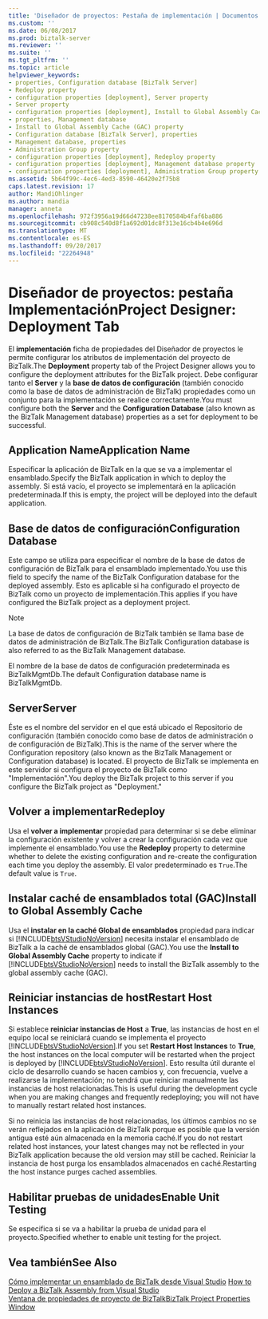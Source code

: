 ```yaml
---
title: 'Diseñador de proyectos: Pestaña de implementación | Documentos de Microsoft'
ms.custom: ''
ms.date: 06/08/2017
ms.prod: biztalk-server
ms.reviewer: ''
ms.suite: ''
ms.tgt_pltfrm: ''
ms.topic: article
helpviewer_keywords:
- properties, Configuration database [BizTalk Server]
- Redeploy property
- configuration properties [deployment], Server property
- Server property
- configuration properties [deployment], Install to Global Assembly Cache (GAC) property
- properties, Management database
- Install to Global Assembly Cache (GAC) property
- Configuration database [BizTalk Server], properties
- Management database, properties
- Administration Group property
- configuration properties [deployment], Redeploy property
- configuration properties [deployment], Management database property
- configuration properties [deployment], Administration Group property
ms.assetid: 5b64f99c-4ec6-4ed3-8590-46420e2f75b8
caps.latest.revision: 17
author: MandiOhlinger
ms.author: mandia
manager: anneta
ms.openlocfilehash: 972f3956a19d66d47238ee8170584b4faf6ba886
ms.sourcegitcommit: cb908c540d8f1a692d01dc8f313e16cb4b4e696d
ms.translationtype: MT
ms.contentlocale: es-ES
ms.lasthandoff: 09/20/2017
ms.locfileid: "22264948"
---
```

# <a name="project-designer-deployment-tab"></a><span data-ttu-id="8f535-102">Diseñador de proyectos: pestaña Implementación</span><span class="sxs-lookup"><span data-stu-id="8f535-102">Project Designer: Deployment Tab</span></span>
<span data-ttu-id="8f535-103">El **implementación** ficha de propiedades del Diseñador de proyectos le permite configurar los atributos de implementación del proyecto de BizTalk.</span><span class="sxs-lookup"><span data-stu-id="8f535-103">The **Deployment** property tab of the Project Designer allows you to configure the deployment attributes for the BizTalk project.</span></span> <span data-ttu-id="8f535-104">Debe configurar tanto el **Server** y la **base de datos de configuración** (también conocido como la base de datos de administración de BizTalk) propiedades como un conjunto para la implementación se realice correctamente.</span><span class="sxs-lookup"><span data-stu-id="8f535-104">You must configure both the **Server** and the **Configuration Database** (also known as the BizTalk Management database) properties as a set for deployment to be successful.</span></span>  
  
## <a name="application-name"></a><span data-ttu-id="8f535-105">Application Name</span><span class="sxs-lookup"><span data-stu-id="8f535-105">Application Name</span></span>  
 <span data-ttu-id="8f535-106">Especificar la aplicación de BizTalk en la que se va a implementar el ensamblado.</span><span class="sxs-lookup"><span data-stu-id="8f535-106">Specify the BizTalk application in which to deploy the assembly.</span></span> <span data-ttu-id="8f535-107">Si está vacío, el proyecto se implementará en la aplicación predeterminada.</span><span class="sxs-lookup"><span data-stu-id="8f535-107">If this is empty, the project will be deployed into the default application.</span></span>  
  
## <a name="configuration-database"></a><span data-ttu-id="8f535-108">Base de datos de configuración</span><span class="sxs-lookup"><span data-stu-id="8f535-108">Configuration Database</span></span>  
 <span data-ttu-id="8f535-109">Este campo se utiliza para especificar el nombre de la base de datos de configuración de BizTalk para el ensamblado implementado.</span><span class="sxs-lookup"><span data-stu-id="8f535-109">You use this field to specify the name of the BizTalk Configuration database for the deployed assembly.</span></span> <span data-ttu-id="8f535-110">Esto es aplicable si ha configurado el proyecto de BizTalk como un proyecto de implementación.</span><span class="sxs-lookup"><span data-stu-id="8f535-110">This applies if you have configured the BizTalk project as a deployment project.</span></span>  
  
> [!NOTE]
>  <span data-ttu-id="8f535-111">La base de datos de configuración de BizTalk también se llama base de datos de administración de BizTalk.</span><span class="sxs-lookup"><span data-stu-id="8f535-111">The BizTalk Configuration database is also referred to as the BizTalk Management database.</span></span>  
  
 <span data-ttu-id="8f535-112">El nombre de la base de datos de configuración predeterminada es BizTalkMgmtDb.</span><span class="sxs-lookup"><span data-stu-id="8f535-112">The default Configuration database name is BizTalkMgmtDb.</span></span>  
  
## <a name="server"></a><span data-ttu-id="8f535-113">Server</span><span class="sxs-lookup"><span data-stu-id="8f535-113">Server</span></span>  
 <span data-ttu-id="8f535-114">Éste es el nombre del servidor en el que está ubicado el Repositorio de configuración (también conocido como base de datos de administración o de configuración de BizTalk).</span><span class="sxs-lookup"><span data-stu-id="8f535-114">This is the name of the server where the Configuration repository (also known as the BizTalk Management or Configuration database) is located.</span></span> <span data-ttu-id="8f535-115">El proyecto de BizTalk se implementa en este servidor si configura el proyecto de BizTalk como "Implementación".</span><span class="sxs-lookup"><span data-stu-id="8f535-115">You deploy the BizTalk project to this server if you configure the BizTalk project as "Deployment."</span></span>  
  
## <a name="redeploy"></a><span data-ttu-id="8f535-116">Volver a implementar</span><span class="sxs-lookup"><span data-stu-id="8f535-116">Redeploy</span></span>  
 <span data-ttu-id="8f535-117">Usa el **volver a implementar** propiedad para determinar si se debe eliminar la configuración existente y volver a crear la configuración cada vez que implemente el ensamblado.</span><span class="sxs-lookup"><span data-stu-id="8f535-117">You use the **Redeploy** property to determine whether to delete the existing configuration and re-create the configuration each time you deploy the assembly.</span></span> <span data-ttu-id="8f535-118">El valor predeterminado es `True`.</span><span class="sxs-lookup"><span data-stu-id="8f535-118">The default value is `True`.</span></span>  
  
## <a name="install-to-global-assembly-cache"></a><span data-ttu-id="8f535-119">Instalar caché de ensamblados total (GAC)</span><span class="sxs-lookup"><span data-stu-id="8f535-119">Install to Global Assembly Cache</span></span>  
 <span data-ttu-id="8f535-120">Usa el **instalar en la caché Global de ensamblados** propiedad para indicar si [!INCLUDE[btsVStudioNoVersion](../includes/btsvstudionoversion-md.md)] necesita instalar el ensamblado de BizTalk a la caché de ensamblados global (GAC).</span><span class="sxs-lookup"><span data-stu-id="8f535-120">You use the **Install to Global Assembly Cache** property to indicate if [!INCLUDE[btsVStudioNoVersion](../includes/btsvstudionoversion-md.md)] needs to install the BizTalk assembly to the global assembly cache (GAC).</span></span>  
  
## <a name="restart-host-instances"></a><span data-ttu-id="8f535-121">Reiniciar instancias de host</span><span class="sxs-lookup"><span data-stu-id="8f535-121">Restart Host Instances</span></span>  
 <span data-ttu-id="8f535-122">Si establece **reiniciar instancias de Host** a **True**, las instancias de host en el equipo local se reiniciará cuando se implementa el proyecto [!INCLUDE[btsVStudioNoVersion](../includes/btsvstudionoversion-md.md)].</span><span class="sxs-lookup"><span data-stu-id="8f535-122">If you set **Restart Host Instances** to **True**, the host instances on the local computer will be restarted when the project is deployed by [!INCLUDE[btsVStudioNoVersion](../includes/btsvstudionoversion-md.md)].</span></span> <span data-ttu-id="8f535-123">Esto resulta útil durante el ciclo de desarrollo cuando se hacen cambios y, con frecuencia, vuelve a realizarse la implementación; no tendrá que reiniciar manualmente las instancias de host relacionadas.</span><span class="sxs-lookup"><span data-stu-id="8f535-123">This is useful during the development cycle when you are making changes and frequently redeploying; you will not have to manually restart related host instances.</span></span>  
  
 <span data-ttu-id="8f535-124">Si no reinicia las instancias de host relacionadas, los últimos cambios no se verán reflejados en la aplicación de BizTalk porque es posible que la versión antigua esté aún almacenada en la memoria caché.</span><span class="sxs-lookup"><span data-stu-id="8f535-124">If you do not restart related host instances, your latest changes may not be reflected in your BizTalk application because the old version may still be cached.</span></span> <span data-ttu-id="8f535-125">Reiniciar la instancia de host purga los ensamblados almacenados en caché.</span><span class="sxs-lookup"><span data-stu-id="8f535-125">Restarting the host instance purges cached assemblies.</span></span>  
  
## <a name="enable-unit-testing"></a><span data-ttu-id="8f535-126">Habilitar pruebas de unidades</span><span class="sxs-lookup"><span data-stu-id="8f535-126">Enable Unit Testing</span></span>  
 <span data-ttu-id="8f535-127">Se especifica si se va a habilitar la prueba de unidad para el proyecto.</span><span class="sxs-lookup"><span data-stu-id="8f535-127">Specified whether to enable unit testing for the project.</span></span>  
  
## <a name="see-also"></a><span data-ttu-id="8f535-128">Vea también</span><span class="sxs-lookup"><span data-stu-id="8f535-128">See Also</span></span>  
 <span data-ttu-id="8f535-129">[Cómo implementar un ensamblado de BizTalk desde Visual Studio](../core/how-to-deploy-a-biztalk-assembly-from-visual-studio.md) </span><span class="sxs-lookup"><span data-stu-id="8f535-129">[How to Deploy a BizTalk Assembly from Visual Studio](../core/how-to-deploy-a-biztalk-assembly-from-visual-studio.md) </span></span>  
 [<span data-ttu-id="8f535-130">Ventana de propiedades de proyecto de BizTalk</span><span class="sxs-lookup"><span data-stu-id="8f535-130">BizTalk Project Properties Window</span></span>](../core/biztalk-project-properties-window.md)